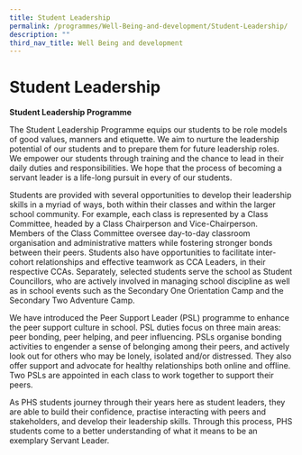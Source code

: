 ```yaml
---
title: Student Leadership
permalink: /programmes/Well-Being-and-development/Student-Leadership/
description: ""
third_nav_title: Well Being and development
---
```

# **Student Leadership**

**Student Leadership Programme**

The Student Leadership Programme equips our students to be role models of good values, manners and etiquette. We aim to nurture the leadership potential of our students and to prepare them for future leadership roles. We empower our students through training and the chance to lead in their daily duties and responsibilities. We hope that the process of becoming a servant leader is a life-long pursuit in every of our students.

Students are provided with several opportunities to develop their leadership skills in a myriad of ways, both within their classes and within the larger school community. For example, each class is represented by a Class Committee, headed by a Class Chairperson and Vice-Chairperson. Members of the Class Committee oversee day-to-day classroom organisation and administrative matters while fostering stronger bonds between their peers. Students also have opportunities to facilitate inter-cohort relationships and effective teamwork as CCA Leaders, in their respective CCAs. Separately, selected students serve the school as Student Councillors, who are actively involved in managing school discipline as well as in school events such as the Secondary One Orientation Camp and the Secondary Two Adventure Camp.

We have introduced the Peer Support Leader (PSL) programme to enhance the peer support culture in school. PSL duties focus on three main areas: peer bonding, peer helping, and peer influencing. PSLs organise bonding activities to engender a sense of belonging among their peers, and actively look out for others who may be lonely, isolated and/or distressed. They also offer support and advocate for healthy relationships both online and offline. Two PSLs are appointed in each class to work together to support their peers.  

As PHS students journey through their years here as student leaders, they are able to build their confidence, practise interacting with peers and stakeholders, and develop their leadership skills. Through this process, PHS students come to a better understanding of what it means to be an exemplary Servant Leader.